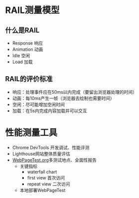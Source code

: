 # RAIL测量模型

## 什么是RAIL
- Response 响应
- Animation 动画
- Idle 空闲
- Load 加载

## RAIL的评价标准
- 响应：处理事件应在50ms以内完成（要留出浏览器处理的时间）
- 动画：每10ms产生一帧（浏览器去绘制也需要时间）
- 空闲：尽可能增加空闲时间
- 加载：在5s内完成内容加载并可以交互

# 性能测量工具
- Chrome DevTools 开发调试、性能评测
- Lighthouse网站整体质量评估
- [WebPageTest.org](https://webpagetest.org)多测试地点、全面性报告
  - 关键指标
    - waterfall chart
    - first view 首次访问
    - repeat view 二次访问
  - 本地部署WebPageTest